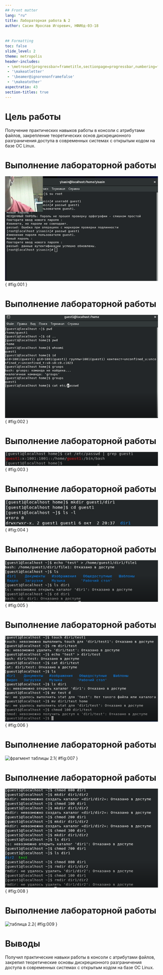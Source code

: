 ```yaml
---
## Front matter
lang: "ru"
title: Лабораторная работа № 2
author: Сасин Ярослав Игоревич, НФИбд-03-18


## Formatting
toc: false
slide_level: 2
theme: metropolis
header-includes: 
 - \metroset{progressbar=frametitle,sectionpage=progressbar,numbering=fraction}
 - '\makeatletter'
 - '\beamer@ignorenonframefalse'
 - '\makeatother'
aspectratio: 43
section-titles: true
---
```



# Цель работы

Получение практических навыков работы в консоли с атрибутами файлов, закрепление теоретических основ дискреционного разграничения доступа в современных системах с открытым кодом на базе ОС Linux.

# Выполнение лабораторной работы

![создание пользователя](images/1.png){ #fig:001 }

# Выполнение лабораторной работы

![выполненные операции](images/2.png){ #fig:002 }

# Выполнение лабораторной работы

![чтение файла etc/passwd](images/3.png){ #fig:003 }

# Выполнение лабораторной работы

![выполненные операции](images/4.png){ #fig:004 }

# Выполнение лабораторной работы

![выполненные операции](images/5.png){ #fig:005 }

# Выполнение лабораторной работы

![проверка разрешений](images/6.png){ #fig:006 }

# Выполнение лабораторной работы

![фрагмент таблицы 2.1](images/8.png){ #fig:007 }

# Выполнение лабораторной работы

![проверка создания поддиректории](images/7.png){ #fig:008 }

# Выполнение лабораторной работы

![таблица 2.2](images/9.png){ #fig:009 }

# Выводы

Получил практические навыки работы в консоли с атрибутами файлов, закрепил теоретические основы дискреционного разграничения доступа в современных системах с открытым кодом на базе ОС Linux.
